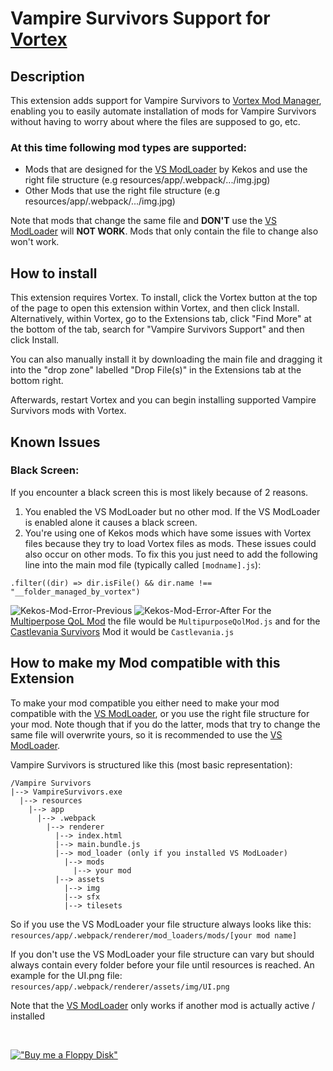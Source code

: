 # Vampire Survivors Support for [Vortex﻿](https://www.nexusmods.com/about/vortex/)

## Description

This extension adds support for Vampire Survivors to [Vortex Mod Manager﻿](https://www.nexusmods.com/about/vortex/), enabling you to easily automate installation of mods for Vampire Survivors without having to worry about where the files are supposed to go, etc.

### At this time following mod types are supported:
- Mods that are designed for the [VS ModLoader](https://www.nexusmods.com/vampiresurvivors/mods/64) by Kekos and use the right file structure (e.g resources/app/.webpack/.../img.jpg)
- Other Mods that use the right file structure (e.g resources/app/.webpack/.../img.jpg)

Note that mods that change the same file and **DON'T** use the [VS ModLoader](https://www.nexusmods.com/vampiresurvivors/mods/64) will **NOT WORK**.
Mods that only contain the file to change also won't work.

## How to install

This extension requires Vortex. To install, click the Vortex button at the top of the page to open this extension within Vortex, and then click Install. Alternatively, within Vortex, go to the Extensions tab, click "Find More" at the bottom of the tab, search for "Vampire Survivors Support" and then click Install.

You can also manually install it by downloading the main file and dragging it into the "drop zone" labelled "Drop File(s)" in the Extensions tab at the bottom right.

Afterwards, restart Vortex and you can begin installing supported Vampire Survivors mods with Vortex.

## Known Issues

### Black Screen:
If you encounter a black screen this is most likely because of 2 reasons.
1. You enabled the VS ModLoader but no other mod. If the VS ModLoader is enabled alone it causes a black screen.
2. You're using one of Kekos mods which have some issues with Vortex files because they try to load Vortex files as mods. These issues could also occur on other mods. To fix this you just need to add the following line into the main mod file (typically called `[modname].js`):

`.filter((dir) => dir.isFile() && dir.name !== "__folder_managed_by_vortex")`

![Kekos-Mod-Error-Previous](https://staticdelivery.nexusmods.com/mods/2295/images/593/593-1687611333-1920971107.jpeg)
![Kekos-Mod-Error-After](https://staticdelivery.nexusmods.com/mods/2295/images/593/593-1687611339-659603011.jpeg)
﻿For the [Multiperpose QoL Mod](https://www.nexusmods.com/vampiresurvivors/mods/50) the file would be `MultipurposeQolMod.js` and for the [Castlevania Survivors](https://www.nexusmods.com/vampiresurvivors/mods/61) Mod it would be `Castlevania.js`

## How to make my Mod compatible with this Extension

To make your mod compatible you either need to make your mod compatible with the [VS ModLoader](https://www.nexusmods.com/vampiresurvivors/mods/64), or you use the right file structure for your mod. Note though that if you do the latter, mods that try to change the same file will overwrite yours, so it is recommended to use the [VS ModLoader](https://www.nexusmods.com/vampiresurvivors/mods/64).

Vampire Survivors is structured like this (most basic representation):
```
﻿/Vampire Survivors
|--> VampireSurvivors.exe
  |--> resources
﻿    |--> app
﻿﻿      |--> .webpack
﻿﻿        ﻿|--> renderer
﻿﻿﻿﻿          |--> index.html
﻿﻿﻿﻿          |--> main.bundle.js
          ﻿﻿﻿﻿|--> mod_loader (only if you installed VS ModLoader)
﻿﻿﻿﻿﻿            |--> mods
              ﻿﻿﻿﻿﻿﻿|--> your mod
﻿﻿﻿﻿          |--> assets
﻿﻿﻿﻿﻿            |--> img
﻿﻿﻿﻿﻿            |--> sfx
﻿﻿﻿﻿﻿            |--> tilesets
```

So if you use the VS ModLoader your file structure always looks like this:
﻿`resources/app/.webpack/renderer/mod_loaders/mods/[your mod name]`

If you don't use the VS ModLoader your file structure can vary but should always contain every folder before your file until resources is reached. An example for the UI.png file:
﻿`resources/app/.webpack/renderer/assets/img/UI.png`

 Note that the [VS ModLoader](https://www.nexusmods.com/vampiresurvivors/mods/64)
 only works if another mod is actually active / installed

<br/>

[!["Buy me a Floppy Disk"](https://www.buymeacoffee.com/assets/img/custom_images/orange_img.png)](https://www.buymeacoffee.com/der_floh)
